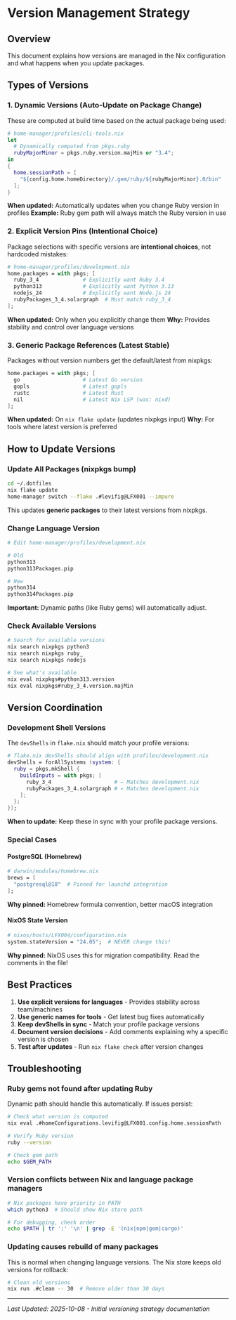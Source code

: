 # Version Management Strategy

## Overview

This document explains how versions are managed in the Nix configuration and what happens when you update packages.

## Types of Versions

### 1. **Dynamic Versions** (Auto-Update on Package Change)

These are computed at build time based on the actual package being used:

```nix
# home-manager/profiles/cli-tools.nix
let
  # Dynamically computed from pkgs.ruby
  rubyMajorMinor = pkgs.ruby.version.majMin or "3.4";
in
{
  home.sessionPath = [
    "${config.home.homeDirectory}/.gem/ruby/${rubyMajorMinor}.0/bin"
  ];
}
```

**When updated:** Automatically updates when you change Ruby version in profiles
**Example:** Ruby gem path will always match the Ruby version in use

### 2. **Explicit Version Pins** (Intentional Choice)

Package selections with specific versions are **intentional choices**, not hardcoded mistakes:

```nix
# home-manager/profiles/development.nix
home.packages = with pkgs; [
  ruby_3_4              # Explicitly want Ruby 3.4
  python313             # Explicitly want Python 3.13
  nodejs_24             # Explicitly want Node.js 24
  rubyPackages_3_4.solargraph  # Must match ruby_3_4
];
```

**When updated:** Only when you explicitly change them
**Why:** Provides stability and control over language versions

### 3. **Generic Package References** (Latest Stable)

Packages without version numbers get the default/latest from nixpkgs:

```nix
home.packages = with pkgs; [
  go                    # Latest Go version
  gopls                 # Latest gopls
  rustc                 # Latest Rust
  nil                   # Latest Nix LSP (was: nixd)
];
```

**When updated:** On `nix flake update` (updates nixpkgs input)
**Why:** For tools where latest version is preferred

## How to Update Versions

### Update All Packages (nixpkgs bump)
```bash
cd ~/.dotfiles
nix flake update
home-manager switch --flake .#levifig@LFX001 --impure
```

This updates **generic packages** to their latest versions from nixpkgs.

### Change Language Version
```nix
# Edit home-manager/profiles/development.nix

# Old
python313
python313Packages.pip

# New
python314
python314Packages.pip
```

**Important:** Dynamic paths (like Ruby gems) will automatically adjust.

### Check Available Versions
```bash
# Search for available versions
nix search nixpkgs python3
nix search nixpkgs ruby_
nix search nixpkgs nodejs

# See what's available
nix eval nixpkgs#python313.version
nix eval nixpkgs#ruby_3_4.version.majMin
```

## Version Coordination

### Development Shell Versions

The `devShells` in `flake.nix` should match your profile versions:

```nix
# flake.nix devShells should align with profiles/development.nix
devShells = forAllSystems (system: {
  ruby = pkgs.mkShell {
    buildInputs = with pkgs; [
      ruby_3_4                    # ← Matches development.nix
      rubyPackages_3_4.solargraph # ← Matches development.nix
    ];
  };
});
```

**When to update:** Keep these in sync with your profile package versions.

### Special Cases

#### PostgreSQL (Homebrew)
```nix
# darwin/modules/homebrew.nix
brews = [
  "postgresql@18"  # Pinned for launchd integration
];
```

**Why pinned:** Homebrew formula convention, better macOS integration

#### NixOS State Version
```nix
# nixos/hosts/LFX004/configuration.nix
system.stateVersion = "24.05";  # NEVER change this!
```

**Why pinned:** NixOS uses this for migration compatibility. Read the comments in the file!

## Best Practices

1. **Use explicit versions for languages** - Provides stability across team/machines
2. **Use generic names for tools** - Get latest bug fixes automatically
3. **Keep devShells in sync** - Match your profile package versions
4. **Document version decisions** - Add comments explaining why a specific version is chosen
5. **Test after updates** - Run `nix flake check` after version changes

## Troubleshooting

### Ruby gems not found after updating Ruby
Dynamic path should handle this automatically. If issues persist:
```bash
# Check what version is computed
nix eval .#homeConfigurations.levifig@LFX001.config.home.sessionPath

# Verify Ruby version
ruby --version

# Check gem path
echo $GEM_PATH
```

### Version conflicts between Nix and language package managers
```bash
# Nix packages have priority in PATH
which python3  # Should show Nix store path

# For debugging, check order
echo $PATH | tr ':' '\n' | grep -E '(nix|npm|gem|cargo)'
```

### Updating causes rebuild of many packages
This is normal when changing language versions. The Nix store keeps old versions for rollback:
```bash
# Clean old versions
nix run .#clean -- 30  # Remove older than 30 days
```

---

*Last Updated: 2025-10-08 - Initial versioning strategy documentation*
